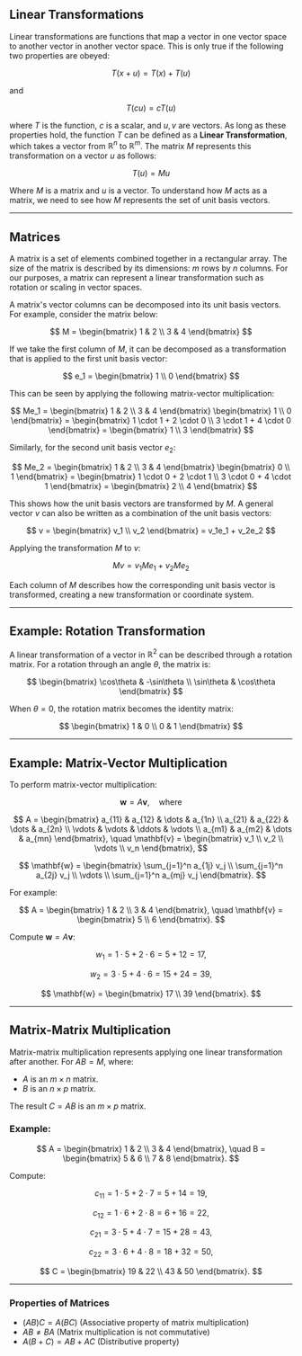 ## Linear Transformations

Linear transformations are functions that map a vector in one vector space to another vector in another vector space. This is only true if the following two properties are obeyed:

$$
T(x+u) = T(x) + T(u)
$$

and 

$$
T(cu) = cT(u)
$$

where $T$ is the function, $c$ is a scalar, and $u, v$ are vectors. As long as these properties hold, the function $T$ can be defined as a **Linear Transformation**, which takes a vector from $\mathbb{R}^n$ to $\mathbb{R}^m$. The matrix $M$ represents this transformation on a vector $u$ as follows:

$$
T(u) = Mu
$$

Where $M$ is a matrix and $u$ is a vector. To understand how $M$ acts as a matrix, we need to see how $M$ represents the set of unit basis vectors.

---

## Matrices

A matrix is a set of elements combined together in a rectangular array. The size of the matrix is described by its dimensions: $m$ rows by $n$ columns. For our purposes, a matrix can represent a linear transformation such as rotation or scaling in vector spaces.

A matrix's vector columns can be decomposed into its unit basis vectors. For example, consider the matrix below:

$$
M =
\begin{bmatrix} 
1 & 2 \\ 
3 & 4
\end{bmatrix}
$$

If we take the first column of $M$, it can be decomposed as a transformation that is applied to the first unit basis vector:

$$
e_1 = \begin{bmatrix} 
1 \\ 
0
\end{bmatrix}
$$

This can be seen by applying the following matrix-vector multiplication:

$$
Me_1 = \begin{bmatrix} 
1 & 2 \\ 
3 & 4
\end{bmatrix}
\begin{bmatrix} 
1 \\ 
0
\end{bmatrix} = 
\begin{bmatrix} 
1 \cdot 1 + 2 \cdot 0 \\ 
3 \cdot 1 + 4 \cdot 0
\end{bmatrix} =
\begin{bmatrix} 
1 \\ 
3
\end{bmatrix}
$$

Similarly, for the second unit basis vector $e_2$:

$$
Me_2 = \begin{bmatrix} 
1 & 2 \\ 
3 & 4
\end{bmatrix}
\begin{bmatrix} 
0 \\ 
1
\end{bmatrix} = 
\begin{bmatrix} 
1 \cdot 0 + 2 \cdot 1 \\ 
3 \cdot 0 + 4 \cdot 1
\end{bmatrix} =
\begin{bmatrix} 
2 \\ 
4
\end{bmatrix}
$$

This shows how the unit basis vectors are transformed by $M$. A general vector $v$ can also be written as a combination of the unit basis vectors:

$$
v = \begin{bmatrix} 
v_1 \\ 
v_2
\end{bmatrix} = v_1e_1 + v_2e_2
$$

Applying the transformation $M$ to $v$:

$$
Mv = v_1Me_1 + v_2Me_2
$$

Each column of $M$ describes how the corresponding unit basis vector is transformed, creating a new transformation or coordinate system.

---

## Example: Rotation Transformation

A linear transformation of a vector in $\mathbb{R}^2$ can be described through a rotation matrix. For a rotation through an angle $\theta$, the matrix is:

$$
\begin{bmatrix}
\cos\theta & -\sin\theta \\ 
\sin\theta & \cos\theta
\end{bmatrix}
$$

When $\theta = 0$, the rotation matrix becomes the identity matrix:

$$
\begin{bmatrix}
1 & 0 \\ 
0 & 1
\end{bmatrix}
$$

---

## Example: Matrix-Vector Multiplication

To perform matrix-vector multiplication:

$$
\mathbf{w} = A \mathbf{v}, \quad \text{where}
$$

$$
A = \begin{bmatrix} 
a_{11} & a_{12} & \dots & a_{1n} \\ 
a_{21} & a_{22} & \dots & a_{2n} \\ 
\vdots & \vdots & \ddots & \vdots \\ 
a_{m1} & a_{m2} & \dots & a_{mn}
\end{bmatrix}, \quad
\mathbf{v} = \begin{bmatrix} 
v_1 \\ 
v_2 \\ 
\vdots \\ 
v_n
\end{bmatrix},
$$

$$
\mathbf{w} = \begin{bmatrix} 
\sum_{j=1}^n a_{1j} v_j \\ 
\sum_{j=1}^n a_{2j} v_j \\ 
\vdots \\ 
\sum_{j=1}^n a_{mj} v_j
\end{bmatrix}.
$$

For example:

$$
A = \begin{bmatrix} 
1 & 2 \\ 
3 & 4
\end{bmatrix}, \quad
\mathbf{v} = \begin{bmatrix} 
5 \\ 
6
\end{bmatrix}.
$$

Compute $\mathbf{w} = A \mathbf{v}$:

$$
w_1 = 1 \cdot 5 + 2 \cdot 6 = 5 + 12 = 17,
$$

$$
w_2 = 3 \cdot 5 + 4 \cdot 6 = 15 + 24 = 39,
$$

$$
\mathbf{w} = \begin{bmatrix} 
17 \\ 
39
\end{bmatrix}.
$$

---

## Matrix-Matrix Multiplication

Matrix-matrix multiplication represents applying one linear transformation after another. For $AB = M$, where:

- $A$ is an $m \times n$ matrix.
- $B$ is an $n \times p$ matrix.

The result $C = AB$ is an $m \times p$ matrix.

### Example:

$$
A = \begin{bmatrix} 
1 & 2 \\ 
3 & 4
\end{bmatrix}, \quad
B = \begin{bmatrix} 
5 & 6 \\ 
7 & 8
\end{bmatrix}.
$$

Compute:

$$
c_{11} = 1 \cdot 5 + 2 \cdot 7 = 5 + 14 = 19,
$$

$$
c_{12} = 1 \cdot 6 + 2 \cdot 8 = 6 + 16 = 22,
$$

$$
c_{21} = 3 \cdot 5 + 4 \cdot 7 = 15 + 28 = 43,
$$

$$
c_{22} = 3 \cdot 6 + 4 \cdot 8 = 18 + 32 = 50,
$$

$$
C = \begin{bmatrix} 
19 & 22 \\ 
43 & 50
\end{bmatrix}.
$$

---

### Properties of Matrices

- $(AB)C = A(BC)$ (Associative property of matrix multiplication)
- $AB \neq BA$ (Matrix multiplication is not commutative)
- $A(B+C) = AB + AC$ (Distributive property)

